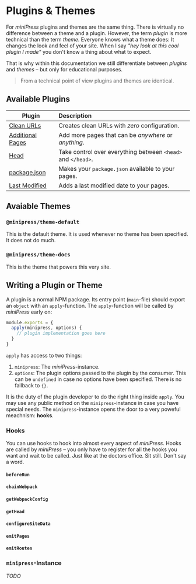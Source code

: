 # Plugins & Themes
For *miniPress* plugins and themes are the same thing. There is virtually no difference between a theme and a plugin. However, the term *plugin* is more technical than the term *theme*. Everyone knows what a theme does: It changes the look and feel of your site. When I say *"hey look at this cool plugin I made"* you don't know a thing about what to expect.

That is why within this documentation we still differentiate between *plugins* and *themes* – but only for educational purposes.

> From a technical point of view plugins and themes are identical.

## Available Plugins

| Plugin        | Description |
| ------------- | :------------- |
| [Clean URLs](./clean-urls.md) | Creates clean URLs with *zero* configuration. |
| [Additional Pages](./additional-pages.md) | Add more pages that can be *anywhere* or *anything*. |
| [Head](./head.md) | Take control over everything between `<head>` and `</head>`. |
| [package.json](./package-json.md) | Makes your `package.json` available to your pages. |
| [Last Modified](./last-modified.md) | Adds a last modified date to your pages. |

## Avaiable Themes

### `@minipress/theme-default`
This is the default theme. It is used whenever no theme has been specified. It does not do much.

### `@minipress/theme-docs`
This is the theme that powers this very site.

## Writing a Plugin or Theme

A plugin is a normal NPM package. Its entry point (`main`-file) should export an `object` with an `apply`-function. The `apply`-function will be called by *miniPress* early on:


```js
module.exports = {
  apply(minipress, options) {
    // plugin implementation goes here
  }
}
```

`apply` has access to two things:

1. `minipress`: The *miniPress*-instance.
2. `options`: The plugin options passed to the plugin by the consumer. This can be `undefined` in case no options have been specified. There is no fallback to `{}`.

It is the duty of the plugin developer to do the right thing inside `apply`. You may use any public method on the `minipress`-instance in case you have special needs. The `minipress`-instance opens the door to a very poweful meachnism: **hooks**.

### Hooks
You can use hooks to hook into almost every aspect of *miniPress*. Hooks are called by *miniPress* – you only have to register for all the hooks you want and wait to be called. Just like at the doctors office. Sit still. Don't say a word.

#### `beforeRun`
#### `chainWebpack`
#### `getWebpackConfig`
#### `getHead`
#### `configureSiteData`
#### `emitPages`
#### `emitRoutes`



### `minipress`-Instance

*TODO*

